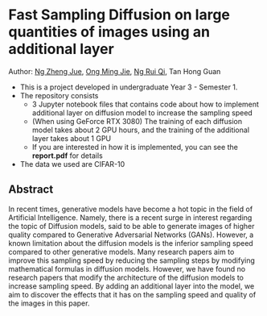 # Fast Sampling Diffusion on large quantities of images using an additional layer
Author: [Ng Zheng Jue](https://github.com/xinjue37), [Ong Ming Jie](https://github.com/ethanong98), [Ng Rui Qi](https://github.com/Ruiqi2002), Tan Hong Guan 

* This is a project developed in undergraduate Year 3 - Semester 1.
* The repository consists
    * 3 Jupyter notebook files that contains code about how to implement additional layer on diffusion model to increase the sampling speed
    * (When using GeForce RTX 3080) The training of each diffusion model takes about 2 GPU hours, and the training of the additional layer takes about 1 GPU 
    * If you are interested in how it is implemented, you can see the **report.pdf** for details
* The data we used are CIFAR-10


## Abstract
In recent times, generative models have become a hot topic in the field of Artificial
Intelligence. Namely, there is a recent surge in interest regarding the topic of
Diffusion models, said to be able to generate images of higher quality compared to
Generative Adversarial Networks (GANs). However, a known limitation about the
diffusion models is the inferior sampling speed compared to other generative models.
Many research papers aim to improve this sampling speed by reducing the sampling
steps by modifying mathematical formulas in diffusion models. However, we have
found no research papers that modify the architecture of the diffusion models to
increase sampling speed. By adding an additional layer into the model, we aim to
discover the effects that it has on the sampling speed and quality of the images in this
paper.
